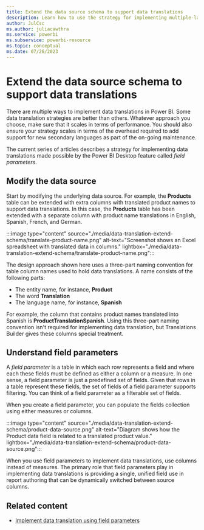 ```yaml
---
title: Extend the data source schema to support data translations
description: Learn how to use the strategy for implementing multiple-language data translations made possible by the Power BI Desktop feature called field parameters.
author: JulCsc
ms.author: juliacawthra
ms.service: powerbi
ms.subservice: powerbi-resource
ms.topic: conceptual
ms.date: 07/26/2023
---
```

# Extend the data source schema to support data translations

There are multiple ways to implement data translations in Power BI. Some data translation strategies are better than others. Whatever approach you choose, make sure that it scales in terms of performance. You should also ensure your strategy scales in terms of the overhead required to add support for new secondary languages as part of the on-going maintenance.

The current series of articles describes a strategy for implementing data translations made possible by the Power BI Desktop feature called *field parameters*.

## Modify the data source

Start by modifying the underlying data source. For example, the **Products** table can be extended with extra columns with translated product names to support data translations. In this case, the **Products** table has been extended with a separate column with product name translations in English, Spanish, French, and German.

:::image type="content" source="./media/data-translation-extend-schema/translate-product-name.png" alt-text="Screenshot shows an Excel spreadsheet with translated data in columns." lightbox="./media/data-translation-extend-schema/translate-product-name.png":::

The design approach shown here uses a three-part naming convention for table column names used to hold data translations. A name consists of the following parts:

- The entity name, for instance, **Product**
- The word **Translation**
- The language name, for instance, **Spanish**

For example, the column that contains product names translated into Spanish is **ProductTranslationSpanish**. Using this three-part naming convention isn't required for implementing data translation, but Translations Builder gives these columns special treatment.

## Understand field parameters

A *field parameter* is a table in which each row represents a field and where each these fields must be defined as either a column or a measure. In one sense, a field parameter is just a predefined set of fields. Given that rows in a table represent these fields, the set of fields of a field parameter supports filtering. You can think of a field parameter as a filterable set of fields.

When you create a field parameter, you can populate the fields collection using either measures or columns.

:::image type="content" source="./media/data-translation-extend-schema/product-data-source.png" alt-text="Diagram shows how the Product data field is related to a translated product value." lightbox="./media/data-translation-extend-schema/product-data-source.png":::

When you use field parameters to implement data translations, use columns instead of measures. The primary role that field parameters play in implementing data translations is providing a single, unified field use in report authoring that can be dynamically switched between source columns.

## Related content

- [Implement data translation using field parameters](data-translation-implement-field.md)
